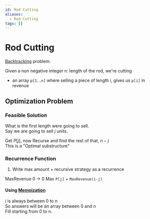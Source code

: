 ```yaml
---
id: Rod Cutting
aliases:
  - Rod Cutting
tags: []
---
```


# Rod Cutting
[Backtracking](notes/Backtracking.md) problem.  

Given a non negative integer n: length of the rod, we're cutting  
- an array `p[1..n]`  where selling a piece of length i, gives us `p[i]`  in revenue 

## Optimization Problem 

### Feasible Solution
What is the first length were going to sell.  
Say we are going to sell $j$ units. 

Get $P[j]$, now Recurse and find the rest of that, $n - j$  
This is a "Optimal substructure"  

### Recurrence Function 
1. Write max amount + recursive strategy as a recurrence

MaxRevenue 
0 -> 0 
Max `P[j]` + `MaxRevenue(i-j)`

#### Using [Memoization](notes/Memoization.md)
i is always between 0 to n  
So answers will be an array between 0 and n  
Fill starting from 0 to n.  

